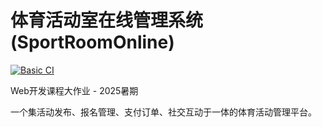 # 体育活动室在线管理系统 (SportRoomOnline)

[![Basic CI](https://github.com/lajoyazyh/sportRoomOnline/actions/workflows/basic-ci.yml/badge.svg)](https://github.com/lajoyazyh/sportRoomOnline/actions/workflows/basic-ci.yml)

Web开发课程大作业 - 2025暑期

一个集活动发布、报名管理、支付订单、社交互动于一体的体育活动管理平台。
